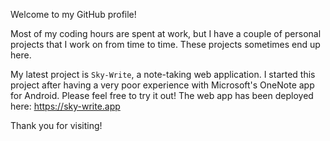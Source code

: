 Welcome to my GitHub profile!

Most of my coding hours are spent at work, but I have a couple of personal projects that I work on from time to time. These projects sometimes end up here.

My latest project is `Sky-Write`, a note-taking web application. I started this project after having a very poor experience with Microsoft's OneNote app for Android. Please feel free to try it out! The web app has been deployed here: https://sky-write.app

Thank you for visiting!

<!---
If you would like to try `SkyWrite`, you can visit its back-end and UI repos from this page, or you can run this script to try it immediately (requires Docker and Yarn, at least):

```sh
mkdir sky_write_example
cd sky_write_example
git clone https://github.com/davidhammaker/SkyWriteBE.git
git clone https://github.com/davidhammaker/SkyWriteUI.git
cd SkyWriteBE
printf "
export SECRET=InsecureSecretForExample
export RELOAD=--reload
export DEBUG=1
export DEV=1
export DJANGO_SETTINGS_MODULE=sky_write_django.settings
" > .env
## Ubuntu users:
# sudo chown -R $USER:$USER .
docker-compose up -d --build
docker exec -it skywritebe_web_1 python3 manage.py makemigrations
docker exec -it skywritebe_web_1 python3 manage.py migrate
cd ../SkyWriteUI
yarn install
yarn start
```

- If any part of this script gives you an error, please let me know! My email address is on this profile.
--->
<!---
- 👋 Hi, I’m @davidhammaker
- 👀 I’m interested in ...
- 🌱 I’m currently learning ...
- 💞️ I’m looking to collaborate on ...
- 📫 How to reach me ...
--->

<!---
davidhammaker/davidhammaker is a ✨ special ✨ repository because its `README.md` (this file) appears on your GitHub profile.
You can click the Preview link to take a look at your changes.
--->
